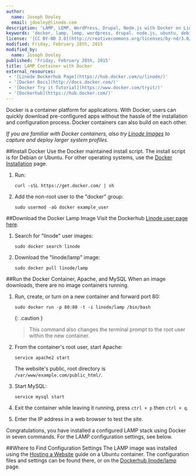 ```yaml
---
author:
  name: Joseph Dooley
  email: jdooley@linode.com
description: 'LAMP, LEMP, WordPress, Drupal, Node.js with Docker on Linode'
keywords: 'docker, lamp, lemp, wordpress, drupal. node.js, ubuntu, debian'
license: '[CC BY-ND 3.0](http://creativecommons.org/licenses/by-nd/3.0/us/)'
modified: Friday, February 28th, 2015
modified_by:
  name: Joseph Dooley
published: 'Friday, February 28th, 2015'
title: LAMP Container with Docker
external_resources:
 - '[Linode Dockerhub Page](https://hub.docker.com/u/linode/)'
 - '[Docker Docs](http://docs.docker.com/)'
 - '[Docker Try it Tutorial](https://www.docker.com/tryit/)'
 - '[Dockerhub](https://hub.docker.com/)'
---
```


Docker is a container platform for applications. With Docker, users can quickly download pre-configured apps without the hassle of the installation and configuration process. Docker containers can also build on each other. 

*If you are familiar with Docker containers, also try [Linode Images](/docs/platform/linode-images) to capture and deploy larger system profiles.*

##Install Docker
Use the Docker maintained install script. The install script is for Debian or Ubuntu. For other operating systems, use the [Docker Installation](https://docs.docker.com/en/latest/installation/) page.

1.  Run:

        curl -sSL https://get.docker.com/ | sh

2.  Add the non-root user to the "docker" group:

        sudo usermod -aG docker example_user

##Download the Docker Lamp Image
Visit the Dockerhub [Linode user page here](https://hub.docker.com/u/linode/). 

1.  Search for "linode" user images:

        sudo docker search linode

2.  Download the "linode/lamp" image:

        sudo docker pull linode/lamp

##Run the Docker Container, Apache, and MySQL
When an image downloads, there are no image containers running. 

1.  Run, create, or turn on a new container and forward port 80:

        sudo docker run -p 80:80 -t -i linode/lamp /bin/bash

     {: .caution }
    >
    > This command also changes the terminal prompt to the root user within the new container.

2.  From the container's root user, start Apache:

        service apache2 start

    The website's public, root directory is `/var/www/example.com/public_html/`.

3.  Start MySQL:

        service mysql start

4.  Exit the container while leaving it running, press `ctrl + p` then `ctrl + q`.

5. Enter the IP address in a web browser to test the site.

Congratulations, you have installed a configured LAMP stack using Docker in seven commands. For the LAMP configuration settings, see below. 

##Where to Find Configuration Settings
The LAMP image was installed using the [Hosting a Website](/docs/websites/hosting-a-website) guide on a Ubuntu container. The configuration files and settings can be found there, or on the [Dockerhub linode/lamp](https://registry.hub.docker.com/u/linode/lamp/) page.   









